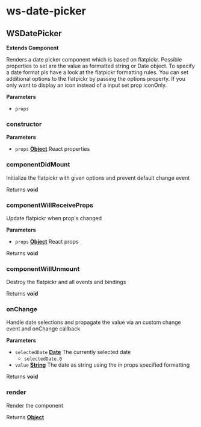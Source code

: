 # ws-date-picker
<!-- Generated by documentation.js. Update this documentation by updating the source code. -->

<!-- Generated by documentation.js. Update this documentation by updating the source code. -->

## WSDatePicker

**Extends Component**

Renders a date picker component which is based on flatpickr.
Possible properties to set are the value as formatted string or Date object.
To specify a date format pls have a look at the flatpickr formatting rules.
You can set additional options to the flatpickr by passing the options property.
If you only want to display an icon instead of a input set prop iconOnly.

**Parameters**

-   `props`  

### constructor

**Parameters**

-   `props` **[Object](https://developer.mozilla.org/en-US/docs/Web/JavaScript/Reference/Global_Objects/Object)** React properties

### componentDidMount

Initialize the flatpickr with given options and prevent default change event

Returns **void** 

### componentWillReceiveProps

Update flatpickr when prop's changed

**Parameters**

-   `props` **[Object](https://developer.mozilla.org/en-US/docs/Web/JavaScript/Reference/Global_Objects/Object)** React props

Returns **void** 

### componentWillUnmount

Destroy the flatpickr and all events and bindings

Returns **void** 

### onChange

Handle date selections and propagate the value via an custom change event and onChange callback

**Parameters**

-   `selectedDate` **[Date](https://developer.mozilla.org/en-US/docs/Web/JavaScript/Reference/Global_Objects/Date)** The currently selected date
    -   `selectedDate.0`  
-   `value` **[String](https://developer.mozilla.org/en-US/docs/Web/JavaScript/Reference/Global_Objects/String)** The date as string using the in props specified formatting

Returns **void** 

### render

Render the component

Returns **[Object](https://developer.mozilla.org/en-US/docs/Web/JavaScript/Reference/Global_Objects/Object)** 
